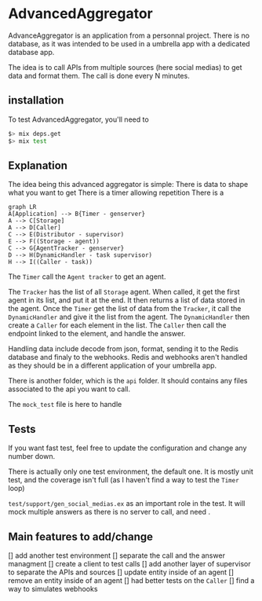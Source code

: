 # AdvancedAggregator

AdvanceAggregator is an application from a personnal project.
There is no database, as it was intended to be used in a umbrella app with a dedicated database app.

The idea is to call APIs from multiple sources (here social medias) to get data and format them.
The call is done every N minutes.

## installation

To test AdvancedAggregator, you'll need to

```bash
$> mix deps.get
$> mix test
```

## Explanation

The idea being this advanced aggregator is simple:
There is data to shape what you want to get
There is a timer allowing repetition
There is a 

```mermaid
graph LR
A[Application] --> B{Timer - genserver}
A --> C[Storage]
A --> D[Caller]
C --> E(Distributor - supervisor)
E --> F((Storage - agent))
C --> G{AgentTracker - genserver}
D --> H(DynamicHandler - task supervisor)
H --> I((Caller - task))
```

The `Timer` call the `Agent tracker` to get an agent.

The `Tracker` has the list of all `Storage` agent. When called, it get the first agent in its list, and put it at the end. It then returns a list of data stored in the agent.
Once the `Timer` get the list of data from the `Tracker`, it call the `DynamicHandler` and give it the list from the agent.
The `DynamicHandler` then create a `Caller` for each element in the list.
The `Caller` then call the endpoint linked to the element, and handle the answer.

Handling data include decode from json, format, sending it to the Redis database and finaly to the webhooks.
Redis and webhooks aren't handled as they should be in a different application of your umbrella app.

There is another folder, which is the `api` folder. It should contains any files associated to the api you want to call.

The `mock_test` file is here to handle

## Tests

If you want fast test, feel free to update the configuration and change any number down.

There is actually only one test environment, the default one.
It is mostly unit test, and the coverage isn't full (as I haven't find a way to test the `Timer` loop)

`test/support/gen_social_medias.ex` as an important role in the test. It will mock multiple answers as there is no server to call, and need .

## Main features to add/change
[] add another test environment
[] separate the call and the answer managment
[] create a client to test calls
[] add another layer of supervisor to separate the APIs and sources
[] update entity inside of an agent
[] remove an entity inside of an agent
[] had better tests on the `Caller`
[] find a way to simulates webhooks